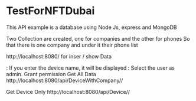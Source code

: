 # TestForNFTDubai
This API example is a database using Node Js, express and MongoDB

Two Collection are created, one for companies and the other for phones
So that there is one company and under it their phone list

http://localhost:8080/ for inser / show Data


<Device> : If you enter the device name, it will be displayed
<User>   : Select the user as admin. Grant permission
Get All Data
http://localhost:8080/api/DeviceWithCompany/<User>/<Device> 

Get Device Only
http://localhost:8080/api/Device/<User>/<Device>

